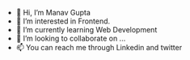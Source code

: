 - 👋 Hi, I’m Manav Gupta
- 👀 I’m interested in Frontend.
- 🌱 I’m currently learning Web Development
- 💞️ I’m looking to collaborate on ...
- 📫 You can reach me through Linkedin and twitter

<!---
manavg005/manavg005 is a ✨ special ✨ repository because its `README.md` (this file) appears on your GitHub profile.
You can click the Preview link to take a look at your changes.
--->
